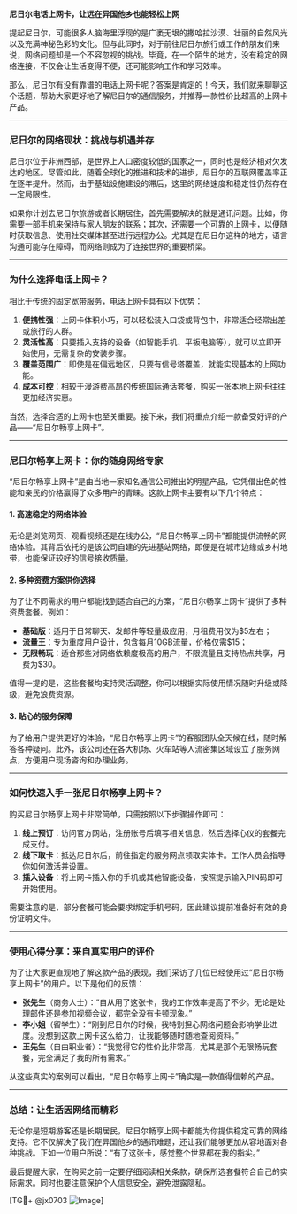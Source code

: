 **尼日尔电话上网卡，让远在异国他乡也能轻松上网**

提起尼日尔，可能很多人脑海里浮现的是广袤无垠的撒哈拉沙漠、壮丽的自然风光以及充满神秘色彩的文化。但与此同时，对于前往尼日尔旅行或工作的朋友们来说，网络问题却是一个不容忽视的挑战。毕竟，在一个陌生的地方，没有稳定的网络连接，不仅会让生活变得不便，还可能影响工作和学习效率。

那么，尼日尔有没有靠谱的电话上网卡呢？答案是肯定的！今天，我们就来聊聊这个话题，帮助大家更好地了解尼日尔的通信服务，并推荐一款性价比超高的上网卡产品。

---

### **尼日尔的网络现状：挑战与机遇并存**

尼日尔位于非洲西部，是世界上人口密度较低的国家之一，同时也是经济相对欠发达的地区。尽管如此，随着全球化的推进和技术的进步，尼日尔的互联网覆盖率正在逐年提升。然而，由于基础设施建设的滞后，这里的网络速度和稳定性仍然存在一定局限性。

如果你计划去尼日尔旅游或者长期居住，首先需要解决的就是通讯问题。比如，你需要一部手机来保持与家人朋友的联系；其次，还需要一个可靠的上网卡，以便随时获取信息、使用社交媒体甚至进行远程办公。尤其是在尼日尔这样的地方，语言沟通可能存在障碍，而网络则成为了连接世界的重要桥梁。

---

### **为什么选择电话上网卡？**

相比于传统的固定宽带服务，电话上网卡具有以下优势：

1. **便携性强**：上网卡体积小巧，可以轻松装入口袋或背包中，非常适合经常出差或旅行的人群。
2. **灵活性高**：只要插入支持的设备（如智能手机、平板电脑等），就可以立即开始使用，无需复杂的安装步骤。
3. **覆盖范围广**：即使是在偏远地区，只要有信号塔覆盖，就能实现基本的上网功能。
4. **成本可控**：相较于漫游费高昂的传统国际通话套餐，购买一张本地上网卡往往更加经济实惠。

当然，选择合适的上网卡也至关重要。接下来，我们将重点介绍一款备受好评的产品——“尼日尔畅享上网卡”。

---

### **尼日尔畅享上网卡：你的随身网络专家**

“尼日尔畅享上网卡”是由当地一家知名通信公司推出的明星产品，它凭借出色的性能和亲民的价格赢得了众多用户的青睐。这款上网卡主要有以下几个特点：

#### 1. **高速稳定的网络体验**
无论是浏览网页、观看视频还是在线办公，“尼日尔畅享上网卡”都能提供流畅的网络体验。其背后依托的是该公司自建的先进基站网络，即便是在城市边缘或乡村地带，也能保证较好的信号接收质量。

#### 2. **多种资费方案供你选择**
为了让不同需求的用户都能找到适合自己的方案，“尼日尔畅享上网卡”提供了多种资费套餐。例如：
- **基础版**：适用于日常聊天、发邮件等轻量级应用，月租费用仅为$5左右；
- **流量王**：专为重度用户设计，包含每月10GB流量，价格仅需$15；
- **无限畅玩**：适合那些对网络依赖度极高的用户，不限流量且支持热点共享，月费为$30。

值得一提的是，这些套餐均支持灵活调整，你可以根据实际使用情况随时升级或降级，避免浪费资源。

#### 3. **贴心的服务保障**
为了给用户提供更好的体验，“尼日尔畅享上网卡”的客服团队全天候在线，随时解答各种疑问。此外，该公司还在各大机场、火车站等人流密集区域设立了服务网点，方便用户现场咨询和办理业务。

---

### **如何快速入手一张尼日尔畅享上网卡？**

购买尼日尔畅享上网卡非常简单，只需按照以下步骤操作即可：

1. **线上预订**：访问官方网站，注册账号后填写相关信息，然后选择心仪的套餐完成支付。
2. **线下取卡**：抵达尼日尔后，前往指定的服务网点领取实体卡。工作人员会指导你如何激活并设置。
3. **插入设备**：将上网卡插入你的手机或其他智能设备，按照提示输入PIN码即可开始使用。

需要注意的是，部分套餐可能会要求绑定手机号码，因此建议提前准备好有效的身份证明文件。

---

### **使用心得分享：来自真实用户的评价**

为了让大家更直观地了解这款产品的表现，我们采访了几位已经使用过“尼日尔畅享上网卡”的用户。以下是他们的反馈：

- **张先生**（商务人士）：“自从用了这张卡，我的工作效率提高了不少。无论是处理邮件还是参加视频会议，都完全没有卡顿现象。”
- **李小姐**（留学生）：“刚到尼日尔的时候，我特别担心网络问题会影响学业进度。没想到这款上网卡这么给力，让我能够随时随地查阅资料。”
- **王先生**（自由职业者）：“我觉得它的性价比非常高，尤其是那个无限畅玩套餐，完全满足了我的所有需求。”

从这些真实的案例可以看出，“尼日尔畅享上网卡”确实是一款值得信赖的产品。

---

### **总结：让生活因网络而精彩**

无论你是短期游客还是长期居民，尼日尔畅享上网卡都能为你提供稳定可靠的网络支持。它不仅解决了我们在异国他乡的通讯难题，还让我们能够更加从容地面对各种挑战。正如一位用户所说：“有了这张卡，感觉整个世界都在我的指尖。”

最后提醒大家，在购买之前一定要仔细阅读相关条款，确保所选套餐符合自己的实际需求。同时也要注意保护个人信息安全，避免泄露隐私。

[TG💪+ @jx0703 ![Image](https://github.com/user-attachments/assets/dbca1d08-cadb-493c-b0ec-ad6f7a83f270)]